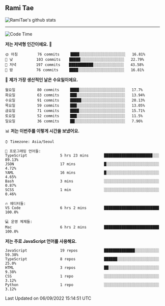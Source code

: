 ## Rami Tae

![RamiTae's github stats](https://github-readme-stats.vercel.app/api?username=RamiTae&show_icons=true&theme=tokyonight)

---
<!--START_SECTION:waka-->
![Code Time](http://img.shields.io/badge/Code%20Time-348%20hrs%2025%20mins-blue)

**저는 저녁형 인간이에요. 🦉** 

```text
🌞 아침         76 commits     ████░░░░░░░░░░░░░░░░░░░░░   16.81% 
🌆 낮　         103 commits    █████░░░░░░░░░░░░░░░░░░░░   22.79% 
🌃 저녁         197 commits    ███████████░░░░░░░░░░░░░░   43.58% 
🌙 밤　         76 commits     ████░░░░░░░░░░░░░░░░░░░░░   16.81%

```
📅 **제가 가장 생산적인 날은 수요일이에요.** 

```text
월요일          80 commits     ████░░░░░░░░░░░░░░░░░░░░░   17.7% 
화요일          63 commits     ███░░░░░░░░░░░░░░░░░░░░░░   13.94% 
수요일          91 commits     █████░░░░░░░░░░░░░░░░░░░░   20.13% 
목요일          59 commits     ███░░░░░░░░░░░░░░░░░░░░░░   13.05% 
금요일          71 commits     ████░░░░░░░░░░░░░░░░░░░░░   15.71% 
토요일          52 commits     ███░░░░░░░░░░░░░░░░░░░░░░   11.5% 
일요일          36 commits     ██░░░░░░░░░░░░░░░░░░░░░░░   7.96%

```


📊 **저는 이번주를 이렇게 시간을 보냈어요.** 

```text
⌚︎ Timezone: Asia/Seoul

💬 프로그래밍 언어들: 
TypeScript               5 hrs 23 mins       ██████████████████████░░░   89.13% 
JSON                     17 mins             █░░░░░░░░░░░░░░░░░░░░░░░░   4.72% 
YAML                     16 mins             █░░░░░░░░░░░░░░░░░░░░░░░░   4.65% 
Bash                     3 mins              ░░░░░░░░░░░░░░░░░░░░░░░░░   0.87% 
SCSS                     1 min               ░░░░░░░░░░░░░░░░░░░░░░░░░   0.46%

🔥 에디터들: 
VS Code                  6 hrs 2 mins        █████████████████████████   100.0%

💻 운영 체제들: 
Mac                      6 hrs 2 mins        █████████████████████████   100.0%

```

**저는 주로 JavaScript 언어를 사용해요.** 

```text
JavaScript               19 repos            ██████████████░░░░░░░░░░░   59.38% 
TypeScript               8 repos             ██████░░░░░░░░░░░░░░░░░░░   25.0% 
HTML                     3 repos             ██░░░░░░░░░░░░░░░░░░░░░░░   9.38% 
CSS                      1 repo              ░░░░░░░░░░░░░░░░░░░░░░░░░   3.12% 
Python                   1 repo              ░░░░░░░░░░░░░░░░░░░░░░░░░   3.12%

```



 Last Updated on 06/09/2022 15:14:51 UTC
<!--END_SECTION:waka-->
